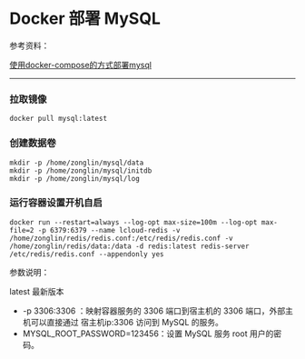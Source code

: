 # Docker 部署 MySQL

参考资料：

[使用docker-compose的方式部署mysql](https://zhuanlan.zhihu.com/p/384330120)

---

### 拉取镜像

```shell
docker pull mysql:latest
```

### 创建数据卷

```shell
mkdir -p /home/zonglin/mysql/data
mkdir -p /home/zonglin/mysql/initdb
mkdir -p /home/zonglin/mysql/log
```

### 运行容器设置开机自启

```shell
docker run --restart=always --log-opt max-size=100m --log-opt max-file=2 -p 6379:6379 --name lcloud-redis -v /home/zonglin/redis/redis.conf:/etc/redis/redis.conf -v /home/zonglin/redis/data:/data -d redis:latest redis-server /etc/redis/redis.conf --appendonly yes 
```

参数说明：

latest 最新版本

* -p 3306:3306 ：映射容器服务的 3306 端口到宿主机的 3306 端口，外部主机可以直接通过 宿主机ip:3306 访问到 MySQL 的服务。
* MYSQL_ROOT_PASSWORD=123456：设置 MySQL 服务 root 用户的密码。

‍

‍

‍

‍
